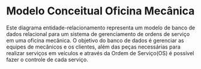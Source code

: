 # Modelo Conceitual Oficina Mecânica

Este diagrama entidade-relacionamento representa um modelo de banco de dados relacional para um sistema de gerenciamento de ordens de serviço em uma oficina mecânica. O objetivo do banco de dados é gerenciar as equipes de mecânicos e os clientes, além das peças necessárias para realizar serviços em veículos e através da Ordem de Serviço(OS) é possível fazer o controle de cada serviço.
